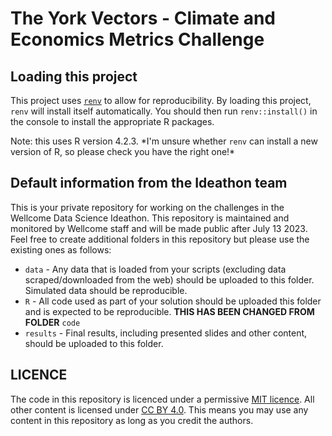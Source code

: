 # The York Vectors - Climate and Economics Metrics Challenge

## Loading this project

This project uses [`renv`](https://rstudio.github.io/renv/articles/collaborating.html) to allow for reproducibility. By loading this project, `renv` will install itself automatically. You should then run `renv::install()` in the console to install the appropriate R packages.

Note: this uses R version 4.2.3. \*I'm unsure whether `renv` can install a new version of R, so please check you have the right one!\*

## Default information from the Ideathon team

This is your private repository for working on the challenges in the Wellcome Data Science Ideathon. This repository is maintained and monitored by Wellcome staff and will be made public after July 13 2023. Feel free to create additional folders in this repository but please use the existing ones as follows:

-   `data` - Any data that is loaded from your scripts (excluding data scraped/downloaded from the web) should be uploaded to this folder. Simulated data should be reproducible.
-   `R` - All code used as part of your solution should be uploaded this folder and is expected to be reproducible. **THIS HAS BEEN CHANGED FROM FOLDER** `code`
-   `results` - Final results, including presented slides and other content, should be uploaded to this folder.

## LICENCE

The code in this repository is licenced under a permissive [MIT licence](https://opensource.org/licenses/MIT). All other content is licensed under [CC BY 4.0](https://creativecommons.org/licenses/by/4.0/). This means you may use any content in this repository as long as you credit the authors.
